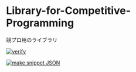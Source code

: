 # Library-for-Competitive-Programming

競プロ用のライブラリ

 [![verify](https://github.com/morioprog/Library-for-Competitive-Programming/workflows/verify/badge.svg?branch=master)](https://github.com/morioprog/Library-for-Competitive-Programming/actions)

[![make snippet JSON](https://github.com/morioprog/Library-for-Competitive-Programming/workflows/make%20snippet%20JSON/badge.svg?branch=master)](https://github.com/morioprog/Library-for-Competitive-Programming/actions)
